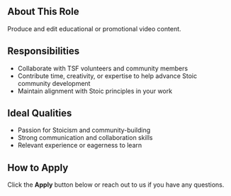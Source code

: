 ## About This Role

Produce and edit educational or promotional video content.

## Responsibilities

- Collaborate with TSF volunteers and community members
- Contribute time, creativity, or expertise to help advance Stoic community development
- Maintain alignment with Stoic principles in your work

## Ideal Qualities

- Passion for Stoicism and community-building
- Strong communication and collaboration skills
- Relevant experience or eagerness to learn

## How to Apply

Click the **Apply** button below or reach out to us if you have any questions.